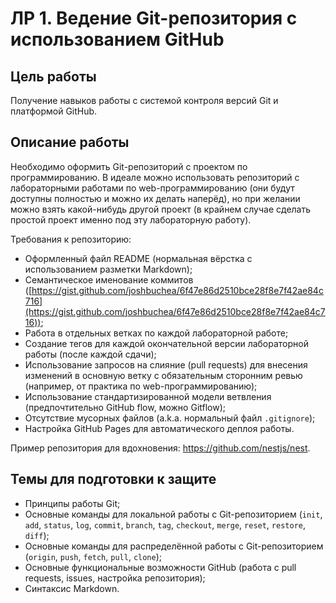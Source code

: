 # ЛР 1. Ведение Git-репозитория с использованием GitHub

## Цель работы

Получение навыков работы с системой контроля версий Git и платформой GitHub.

## Описание работы

Необходимо оформить Git-репозиторий с проектом по программированию. В идеале можно использовать репозиторий с лабораторными работами по web-программированию (они будут доступны полностью и можно их делать наперёд), но при желании можно взять какой-нибудь другой проект (в крайнем случае сделать простой проект именно под эту лабораторную работу).

Требования к репозиторию:

- Оформленный файл README (нормальная вёрстка с использованием разметки Markdown);
- Семантическое именование коммитов ([https://gist.github.com/joshbuchea/6f47e86d2510bce28f8e7f42ae84c716](https://gist.github.com/joshbuchea/6f47e86d2510bce28f8e7f42ae84c716));
- Работа в отдельных ветках по каждой лабораторной работе;
- Создание тегов для каждой окончательной версии лабораторной работы (после каждой сдачи);
- Использование запросов на слияние (pull requests) для внесения изменений в основную ветку с обязательным сторонним ревью (например, от практика по web-программированию);
- Использование стандартизированной модели ветвления (предпочтительно GitHub flow, можно Gitflow);
- Отсутствие мусорных файлов (a.k.a. нормальный файл `.gitignore`);
- Настройка GitHub Pages для автоматического деплоя работы.

Пример репозитория для вдохновения: https://github.com/nestjs/nest.

## Темы для подготовки к защите

- Принципы работы Git;
- Основные команды для локальной работы с Git-репозиторием (`init`, `add`, `status`, `log`, `commit`, `branch`, `tag`, `checkout`, `merge`, `reset`, `restore`, `diff`);
- Основные команды для распределённой работы с Git-репозиторием (`origin`, `push`, `fetch`, `pull`, `clone`);
- Основные функциональные возможности GitHub (работа с pull requests, issues, настройка репозитория);
- Синтаксис Markdown.
